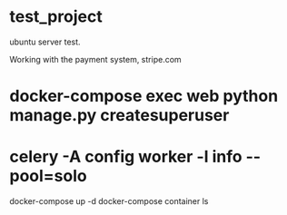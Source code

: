 # test_project
ubuntu server test.

Working with the payment system, stripe.com

# docker-compose exec web python manage.py createsuperuser

# celery -A config worker -l info --pool=solo

docker-compose up -d
docker-compose container ls

